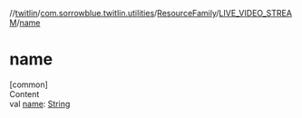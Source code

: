 //[twitlin](../../../index.md)/[com.sorrowblue.twitlin.utilities](../../index.md)/[ResourceFamily](../index.md)/[LIVE_VIDEO_STREAM](index.md)/[name](name.md)



# name  
[common]  
Content  
val [name](name.md): [String](https://kotlinlang.org/api/latest/jvm/stdlib/kotlin/-string/index.html)  



